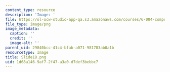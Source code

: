 ```yaml
---
content_type: resource
description: 'Image: '
file: https://ol-ocw-studio-app-qa.s3.amazonaws.com/courses/6-004-computation-structures-spring-2017/1d68a1469af72f47a3a0d7def3bebbc7_Slide18.png
file_type: image/png
image_metadata:
  caption: ''
  credit: ''
  image-alt: ''
parent_uid: 29840bcc-41c4-bfab-a071-981783ab0a1b
resourcetype: Image
title: Slide18.png
uid: 1d68a146-9af7-2f47-a3a0-d7def3bebbc7
---
```

